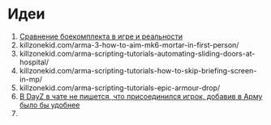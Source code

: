 # Идеи
1. [Сравнение боекомплекта в игре и реальности](https://cyberpedia.su/9xdf3d.html)
2. killzonekid.com/arma-3-how-to-aim-mk6-mortar-in-first-person/
3. killzonekid.com/arma-scripting-tutorials-automating-sliding-doors-at-hospital/
4. killzonekid.com/arma-scripting-tutorials-how-to-skip-briefing-screen-in-mp/
5. killzonekid.com/arma-scripting-tutorials-epic-armour-drop/
6. [В DayZ в чате не пишется, что присоединился игрок, добавив в Арму было бы удобнее](https://twitter.com/TheC1aw/status/413827183434407936)
7. 
